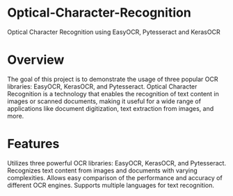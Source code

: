 # Optical-Character-Recognition
Optical Character Recognition using EasyOCR, Pytesseract and KerasOCR

# Overview
The goal of this project is to demonstrate the usage of three popular OCR libraries: EasyOCR, KerasOCR, and Pytesseract. Optical Character Recognition is a technology that enables the recognition of text content in images or scanned documents, making it useful for a wide range of applications like document digitization, text extraction from images, and more.

# Features
Utilizes three powerful OCR libraries: EasyOCR, KerasOCR, and Pytesseract.
Recognizes text content from images and documents with varying complexities.
Allows easy comparison of the performance and accuracy of different OCR engines.
Supports multiple languages for text recognition.

